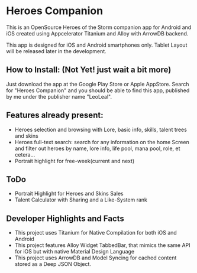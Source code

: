 Heroes Companion
=

This is an OpenSource Heroes of the Storm companion app for Android and iOS created using Appcelerator Titanium and Alloy with ArrowDB backend.

This app is designed for iOS and Android smartphones only. Tablet Layout will be released later in the development.

How to Install: (Not Yet! just wait a bit more)
-
Just download the app at the Google Play Store or Apple AppStore. Search for "Heroes Companion" and you should be able to find this app, published by me under the publisher name "LeoLeal".

Features already present:
-
* Heroes selection and browsing with Lore, basic info, skills, talent trees and skins
* Heroes full-text search: search for any information on the home Screen and filter out heroes by name, lore info, life pool, mana pool, role, et cetera...
* Portrait highlight for free-week(current and next)

ToDo
-
* Portrait Highlight for Heroes and Skins Sales
* Talent Calculator with Sharing and a Like-System rank

Developer Highlights and Facts
-
* This project uses Titanium for Native Compilation for both iOS and Android
* This project features Alloy Widget TabbedBar, that mimics the same API for iOS but with native Material Design Language
* This project uses ArrowDB and Model Syncing for cached content stored as a Deep JSON Object.
